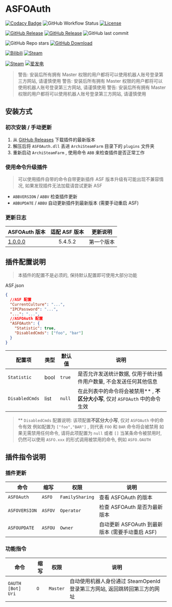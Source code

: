 # ASFOAuth

[![Codacy Badge](https://app.codacy.com/project/badge/Grade/45b50288f8b14ebda915ed89e0382648)](https://www.codacy.com/gh/chr233/ASFOAuth/dashboard)
![GitHub Workflow Status](https://img.shields.io/github/actions/workflow/status/chr233/ASFOAuth/autobuild.yml?logo=github)
[![License](https://img.shields.io/github/license/chr233/ASFOAuth?logo=apache)](https://github.com/chr233/ASFOAuth/blob/master/license)

[![GitHub Release](https://img.shields.io/github/v/release/chr233/ASFOAuth?logo=github)](https://github.com/chr233/ASFOAuth/releases)
[![GitHub Release](https://img.shields.io/github/v/release/chr233/ASFOAuth?include_prereleases&label=pre-release&logo=github)](https://github.com/chr233/ASFOAuth/releases)
![GitHub last commit](https://img.shields.io/github/last-commit/chr233/ASFOAuth?logo=github)

![GitHub Repo stars](https://img.shields.io/github/stars/chr233/ASFOAuth?logo=github)
[![GitHub Download](https://img.shields.io/github/downloads/chr233/ASFOAuth/total?logo=github)](https://img.shields.io/github/v/release/chr233/ASFOAuth)

[![Bilibili](https://img.shields.io/badge/bilibili-Chr__-00A2D8.svg?logo=bilibili)](https://space.bilibili.com/5805394)
[![Steam](https://img.shields.io/badge/steam-Chr__-1B2838.svg?logo=steam)](https://steamcommunity.com/id/Chr_)

[![Steam](https://img.shields.io/badge/steam-donate-1B2838.svg?logo=steam)](https://steamcommunity.com/tradeoffer/new/?partner=221260487&token=xgqMgL-i)
[![爱发电](https://img.shields.io/badge/爱发电-chr__-ea4aaa.svg?logo=github-sponsors)](https://afdian.net/@chr233)

<!-- ASFOAuth 介绍 & 使用指南: [https://keylol.com/t887696-1-1](https://keylol.com/t887696-1-1) -->

> 警告: 安装后所有拥有 Master 权限的用户都将可以使用机器人账号登录第三方网站, 请谨慎使用
> 警告: 安装后所有拥有 Master 权限的用户都将可以使用机器人账号登录第三方网站, 请谨慎使用
> 警告: 安装后所有拥有 Master 权限的用户都将可以使用机器人账号登录第三方网站, 请谨慎使用

## 安装方式

### 初次安装 / 手动更新

1. 从 [GitHub Releases](https://github.com/chr233/ASFOAuth/releases) 下载插件的最新版本
2. 解压后将 `ASFOAuth.dll` 丢进 `ArchiSteamFarm` 目录下的 `plugins` 文件夹
3. 重新启动 `ArchiSteamFarm` , 使用命令 `ABB` 来检查插件是否正常工作

### 使用命令升级插件

> 可以使用插件自带的命令自带更新插件
> ASF 版本升级有可能出现不兼容情况, 如果发现插件无法加载请尝试更新 ASF

- `ABBVERSION` / `ABBV` 检查插件更新
- `ABBUPDATE` / `ABBU` 自动更新插件到最新版本 (需要手动重启 ASF)

### 更新日志

| ASFOAuth 版本                                                      | 适配 ASF 版本 | 更新说明   |
| ------------------------------------------------------------------ | :-----------: | ---------- |
| [1.0.0.0](https://github.com/chr233/ASFOAuth/releases/tag/1.0.0.0) |    5.4.5.2    | 第一个版本 |

## 插件配置说明

> 本插件的配置不是必须的, 保持默认配置即可使用大部分功能

ASF.json

```json
{
  //ASF 配置
  "CurrentCulture": "...",
  "IPCPassword": "...",
  "...": "...",
  //ASFOAuth 配置
  "ASFOAuth": {
    "Statistic": true,
    "DisabledCmds": ["foo", "bar"]
  }
}
```

| 配置项         | 类型 | 默认值 | 说明                                                                            |
| -------------- | ---- | ------ | ------------------------------------------------------------------------------- |
| `Statistic`    | bool | `true` | 是否允许发送统计数据, 仅用于统计插件用户数量, 不会发送任何其他信息              |
| `DisabledCmds` | list | `null` | 在此列表中的命令将会被禁用\*\* , **不区分大小写**, 仅对 `ASFOAuth` 中的命令生效 |

> \*\* `DisabledCmds` 配置说明: 该项配置**不区分大小写**, 仅对 `ASFOAuth` 中的命令有效
> 例如配置为 `["foo","BAR"]` , 则代表 `FOO` 和 `BAR` 命令将会被禁用
> 如果无需禁用任何命令, 请将此项配置为 `null` 或者 `[]`
> 当某条命令被禁用时, 仍然可以使用 `ASFO.xxx` 的形式调用被禁用的命令, 例如 `ASFO.OAUTH`

## 插件指令说明

### 插件更新

| 命令          | 缩写    | 权限            | 说明                                            |
| ------------- | ------- | --------------- | ----------------------------------------------- |
| `ASFOAuth`    | `ASFO`  | `FamilySharing` | 查看 ASFOAuth 的版本                            |
| `ASFOVERSION` | `ASFOV` | `Operator`      | 检查 ASFOAuth 是否为最新版本                    |
| `ASFOUPDATE`  | `ASFOU` | `Owner`         | 自动更新 ASFOAuth 到最新版本 (需要手动重启 ASF) |

### 功能指令

| 命令              | 缩写 | 权限     | 说明                                                                      |
| ----------------- | ---- | -------- | ------------------------------------------------------------------------- |
| `OAUTH [Bot] Uri` | `O`  | `Master` | 自动使用机器人身份通过 SteamOpenId 登录第三方网站, 返回跳转回第三方的网址 |
